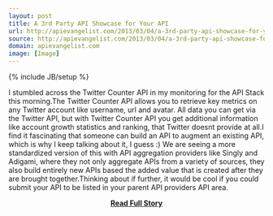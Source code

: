 ```yaml
---
layout: post
title: A 3rd Party API Showcase for Your API
url: http://apievangelist.com/2013/03/04/a-3rd-party-api-showcase-for-your-api/
source: http://apievangelist.com/2013/03/04/a-3rd-party-api-showcase-for-your-api/
domain: apievangelist.com
image: [Image]
---
```

{% include JB/setup %}<p>I stumbled across the Twitter Counter API in my monitoring for the API Stack this morning.The Twitter Counter API allows you to retrieve key metrics on any Twitter account like username, url and avatar.&nbsp;All data you can get via the Twitter API, but with Twitter Counter API you get additional information like account growth statistics and ranking, that Twitter doesnt provide at all.I find it fascinating that someone can build an API to augment an existing API, which is why I keep talking about it, I guess :) We are seeing a more standardized version of this with API aggregation providers like Singly and Adigami, where they not only aggregate APIs from a variety of sources, they also build entirely new APIs based the added value that is created after they are brought together.Thinking about if further, it would be cool if you could submit your API to be listed in your parent API providers API area.</p>
<center><p><a href="http://apievangelist.com/2013/03/04/a-3rd-party-api-showcase-for-your-api/" style='padding:25px; font-sze:18px; font-weight: bold;'>Read Full Story</a></p></center>
